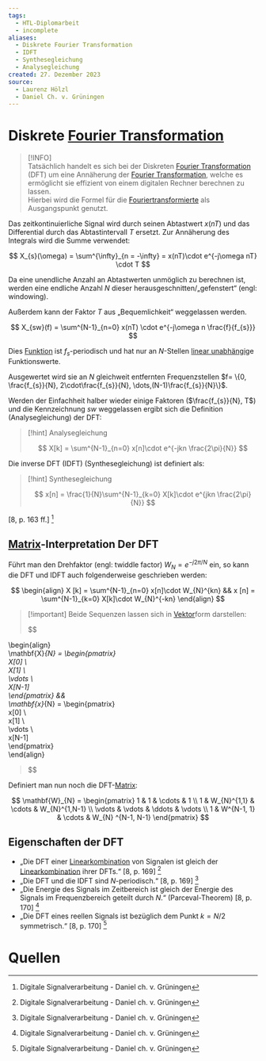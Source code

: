 ```yaml
---
tags:
  - HTL-Diplomarbeit
  - incomplete
aliases:
  - Diskrete Fourier Transformation
  - IDFT
  - Synthesegleichung
  - Analysegleichung
created: 27. Dezember 2023
source:
  - Laurenz Hölzl
  - Daniel Ch. v. Grüningen
---
```


# Diskrete [Fourier Transformation](../../Mathe/mathe%20(4)/Fourier%20Transformation.md)

> [!INFO]  
> Tatsächlich handelt es sich bei der Diskreten [Fourier Transformation](../../Mathe/mathe%20(4)/Fourier%20Transformation.md) (DFT) um eine Annäherung der [Fourier Transformation](../../Mathe/mathe%20(4)/Fourier%20Transformation.md), welche es ermöglicht sie effizient von einem digitalen Rechner berechnen zu lassen.  
Hierbei wird die Formel für die [Fouriertransformierte](../../Mathe/mathe%20(4)/Fourier%20Transformation.md#Fouriertransformierte) als Ausgangspunkt genutzt.

Das zeitkontinuierliche Signal wird durch seinen Abtastwert $x(nT)$ und das Differential durch das Abtastintervall $T$ ersetzt. Zur Annäherung des Integrals wird die Summe verwendet:

$$ X_{s}(\omega) = \sum^{\infty}_{n = -\infty} = x(nT)\cdot e^{-j\omega nT} \cdot T $$

Da eine unendliche Anzahl an Abtastwerten unmöglich zu berechnen ist, werden eine endliche Anzahl $N$ dieser herausgeschnitten/„gefenstert“ (engl: windowing).

Außerdem kann der Faktor $T$ aus „Bequemlichkeit“ weggelassen werden.

$$ X_{sw}(f) = \sum^{N-1}_{n=0} x(nT) \cdot e^{-j\omega n \frac{f}{f_{s}}} $$

Dies [Funktion](../../Mathe/Abbild.md) ist $f_{s}$-periodisch und hat nur an $N$-Stellen [linear unabhängig](../../Mathe/mathe%20(3)/Linearkombination.md)e Funktionswerte.

Ausgewertet wird sie an $N$ gleichweit entfernten Frequenzstellen $f= \{0, \frac{f_{s}}{N}, 2\cdot\frac{f_{s}}{N}, \dots,(N-1)\frac{f_{s}}{N}\}$.

Werden der Einfachheit halber wieder einige Faktoren ($\frac{f_{s}}{N}, T$) und die Kennzeichnung $sw$ weggelassen ergibt sich die Definition (Analysegleichung) der DFT:

> [!hint] Analysegleichung
>
> $$
> X[k] = \sum^{N-1}_{n=0} x[n]\cdot e^{-jkn \frac{2\pi}{N}}
> $$

Die inverse DFT (IDFT) (Synthesegleichung) ist definiert als:

> [!hint] Synthesegleichung
>
> $$
> x[n] = \frac{1}{N}\sum^{N-1}_{k=0} X[k]\cdot e^{jkn \frac{2\pi}{N}}
> $$

[8, p. 163 ff.] [^1]

## [Matrix](../../Mathe/mathe%20(4)/Matrix.md)-Interpretation Der DFT

Führt man den Drehfaktor (engl: twiddle factor) $W_{N} = e^{-j2\pi/N}$ ein, so kann die DFT und IDFT auch folgenderweise geschrieben werden:

$$
\begin{align}
X [k] = \sum^{N-1}_{n=0} x[n]\cdot W_{N}^{kn} && x [n] = \sum^{N-1}_{k=0} X[k]\cdot W_{N}^{-kn}
\end{align}
$$

> [!important] Beide Sequenzen lassen sich in [Vektor](../../Mathe/mathe%20(3)/Vektor.md)form darstellen:
>
> $$

\begin{align}  
\mathbf{X}_{N} = \begin{pmatrix}  
X[0] \\  
X[1] \\  
\vdots \\  
X[N-1]  
\end{pmatrix} &&  
\mathbf{x}_{N} = \begin{pmatrix}  
x[0] \\  
x[1] \\  
\vdots \\  
x[N-1]  
\end{pmatrix}  
\end{align}

> $$

Definiert man nun noch die DFT-[Matrix](../../Mathe/mathe%20(4)/Matrix.md):

$$
\mathbf{W}_{N} = \begin{pmatrix}
1 & 1 & \cdots & 1  \\
1 & W_{N}^{1,1} & \cdots & W_{N}^{1,N-1}  \\
\vdots  & \vdots & \ddots & \vdots \\
1 & W^{N-1, 1} & \cdots & W_{N} ^{N-1, N-1}
\end{pmatrix}
$$

## Eigenschaften der DFT

- „Die DFT einer [Linearkombination](../../Mathe/mathe%20(3)/Linearkombination.md) von Signalen ist gleich der [Linearkombination](../../Mathe/mathe%20(3)/Linearkombination.md) ihrer DFTs.“ [8, p. 169] [^1]
- „Die DFT und die IDFT sind $N$-periodisch.“ [8, p. 169] [^1]
- „Die Energie des Signals im Zeitbereich ist gleich der Energie des Signals im Frequenzbereich geteilt durch $N$.“ (Parceval-Theorem) [8, p. 170] [^1]
- „Die DFT eines reellen Signals ist bezüglich dem Punkt $k= N/2$ symmetrisch.“ [8, p. 170] [^1]

# Quellen

[^1]: Digitale Signalverarbeitung - Daniel ch. v. Grüningen